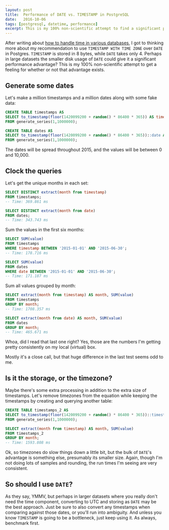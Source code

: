 ```yaml
---
layout: post
title:  Performance of DATE vs. TIMESTAMP in PostgreSQL
date:   2016-10-06
tags: [postgresql, datetime, performance]
excerpt: This is my 100% non-scientific attempt to find a significant performance advantage in DATE.
---
```


After writing about [how to handle time in various databases](/2016/three-rules-for-dates-and-times/), I got to thinking more about my recommendation to use `TIMESTAMP WITH TIME ZONE` over `DATE` in Postgres. `TIMESTAMP` is stored in 8 bytes, while `DATE` takes only 4. Perhaps in large datasets the smaller disk usage of `DATE` could give it a significant performance advantage? This is my 100% non-scientific attempt to get a feeling for whether or not that advantage exists.

## Generate some dates
Let's make a million timestamps and a million dates along with some fake data:
```sql
CREATE TABLE timestamps AS
SELECT to_timestamp(floor(1420099200 + random() * 86400 * 365)) AS timestamp, floor(random() * 10000) AS value
FROM generate_series(1,1000000);

CREATE TABLE dates AS
SELECT to_timestamp(floor(1420099200 + random() * 86400 * 365))::date AS date, floor(random() * 10000) AS value
FROM generate_series(1,1000000);
```

The dates will be spread throughout 2015, and the values will be between 0 and 10,000.

## Clock the queries
Let's get the unique months in each set:
```sql
SELECT DISTINCT extract(month from timestamp)
FROM timestamps;
-- Time: 369.861 ms

SELECT DISTINCT extract(month from date)
FROM dates;
-- Time: 343.743 ms
```

Sum the values in the first six months:
```sql
SELECT SUM(value)
FROM timestamps
WHERE timestamp BETWEEN '2015-01-01' AND '2015-06-30';
-- Time: 178.716 ms

SELECT SUM(value)
FROM dates
WHERE date BETWEEN '2015-01-01' AND '2015-06-30';
-- Time: 171.187 ms
```

Sum all values grouped by month:
```sql
SELECT extract(month from timestamp) AS month, SUM(value)
FROM timestamps
GROUP BY month;
-- Time: 1708.357 ms

SELECT extract(month from date) AS month, SUM(value)
FROM dates
GROUP BY month;
-- Time: 465.671 ms
```

Whoa, did I read that last one right? Yes, those are the numbers I'm getting pretty consistently on my local (virtual) box.

Mostly it's a close call, but that huge difference in the last test seems odd to me.

## Is it the storage, or the timezone?
Maybe there's some extra processing in addition to the extra size of timestamps. Let's remove timezones from the equation while keeping the timestamps by creating and querying another table:
```sql
CREATE TABLE timestamps_2 AS
SELECT to_timestamp(floor(1420099200 + random() * 86400 * 365))::timestamp AS timestamp, floor(random() * 10000) AS value
FROM generate_series(1,1000000);

SELECT extract(month from timestamp) AS month, SUM(value)
FROM timestamps_2
GROUP BY month;
-- Time: 1593.808 ms
```

Ok, so timezones do slow things down a little bit, but the bulk of `DATE`'s advantage is something else, presumably its smaller size. Again, though I'm not doing lots of samples and rounding, the run times I'm seeing are very consistent.

## So should I use `DATE`?
As they say, YMMV, but perhaps in larger datasets where you really don't need the time component, converting to UTC and storing as `DATE` may be the best approach. Just be sure to also convert any timestamps when comparing against those dates, or you'll run into ambiguity. And unless you know `TIMESTAMP` is going to be a bottleneck, just keep using it. As always, benchmark first.

